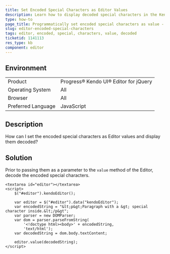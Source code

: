 ```yaml
---
title: Set Encoded Special Characters as Editor Values
description: Learn how to display decoded special characters in the Kendo UI Editor.
type: how-to
page_title: Programmatically set encoded special characters as value - Kendo UI Editor for jQuery
slug: editor-encoded-special-characters
tags: editor, encoded, special, characters, value, decoded
ticketid: 1141113
res_type: kb
component: editor
---
```


## Environment

<table>
 <tr>
  <td>Product</td>
  <td>Progress® Kendo UI® Editor for jQuery</td>
 </tr>
 <tr>
  <td>Operating System</td>
  <td>All</td>
 </tr>
 <tr>
  <td>Browser</td>
  <td>All</td>
 </tr>
 <tr>
  <td>Preferred Language</td>
  <td>JavaScript</td>
 </tr>
</table>

## Description

How can I set the encoded special characters as Editor values and display them decoded?

## Solution

Prior to passing them as a parameter to the `value` method of the Editor, decode the encoded special characters.

```dojo
<textarea id="editor"></textarea>
<script>
	$("#editor").kendoEditor();

	var editor = $("#editor").data("kendoEditor");
	var encodedString = "&lt;p&gt;Paragraph with a &gt; special character inside.&lt;/p&gt";
	var parser = new DOMParser;
	var dom = parser.parseFromString(
		'<!doctype html><body>' + encodedString,
		'text/html');
	var decodedString = dom.body.textContent;

	editor.value(decodedString);
</script>
```
